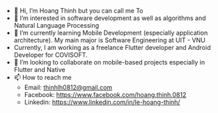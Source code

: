 - 👋 Hi, I’m Hoang Thinh but you can call me To
- 👀 I’m interested in software development as well as algorithms and Natural Language Processing
- 🌱 I’m currently learning Mobile Development (especially application architecture). My main major is Software Engineering at UIT - VNU
- Currently, I am working as a freelance Flutter developer and Android Developer for COVISOFT.
- 💞️ I’m looking to collaborate on mobile-based projects especially in Flutter and Native
- 📫 How to reach me 
  - Email: thinhlh0812@gmail.com
  - Facebook: https://www.facebook.com/hoang.thinh.0812
  - Linkedin: https://www.linkedin.com/in/le-hoang-thinh/

<!---
thinhlh/thinhlh is a ✨ special ✨ repository because its `README.md` (this file) appears on your GitHub profile.
You can click the Preview link to take a look at your changes.
--->
